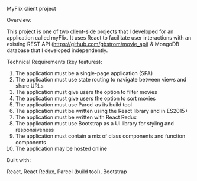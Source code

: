 MyFlix client project

Overview:

This project is one of two client-side projects that I developed for an application called myFlix. It uses React to facilitate user interactions with an existing REST API (https://github.com/gbstrom/movie_api) & MongoDB database that I developed independently.

Technical Requirements (key features):

1. The application must be a single-page application (SPA)
2. The application must use state routing to navigate between views and share URLs
3. The application must give users the option to filter movies
4. The application must give users the option to sort movies
5. The application must use Parcel as its build tool
6. The application must be written using the React library and in ES2015+
7. The application must be written with React Redux
8. The application must use Bootstrap as a UI library for styling and responsiveness
9. The application must contain a mix of class components and function components
10. The application may be hosted online

Built with:

React, React Redux, Parcel (build tool), Bootstrap
